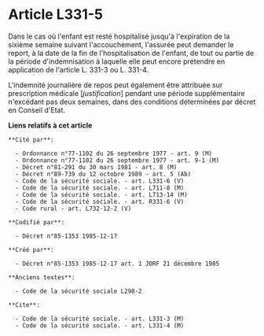 # Article L331-5

Dans le cas où l'enfant est resté hospitalisé jusqu'à l'expiration de la sixième semaine suivant l'accouchement, l'assurée
peut demander le report, à la date de la fin de l'hospitalisation de l'enfant, de tout ou partie de la période
d'indemnisation à laquelle elle peut encore prétendre en application de l'article L. 331-3 ou L. 331-4.

L'indemnité journalière de repos peut également être attribuée sur prescription médicale [*justification*] pendant une
période supplémentaire n'excédant pas deux semaines, dans des conditions déterminées par décret en Conseil d'Etat.

**Liens relatifs à cet article**

	**Cité par**:

	  - Ordonnance n°77-1102 du 26 septembre 1977 - art. 9 (M)
	  - Ordonnance n°77-1102 du 26 septembre 1977 - art. 9-1 (M)
	  - Décret n°81-291 du 30 mars 1981 - art. 8 (M)
	  - Décret n°89-739 du 12 octobre 1989 - art. 5 (Ab)
	  - Code de la sécurité sociale. - art. L331-6 (V)
	  - Code de la sécurité sociale. - art. L711-8 (M)
	  - Code de la sécurité sociale. - art. L713-14 (M)
	  - Code de la sécurité sociale. - art. R331-6 (V)
	  - Code rural - art. L732-12-2 (V)

	**Codifié par**:

	  - Décret n°85-1353 1985-12-17

	**Créé par**:

	  - Décret n°85-1353 1985-12-17 art. 1 JORF 21 décembre 1985

	**Anciens textes**:

	  - Code de la sécurité sociale L298-2

	**Cite**:

	  - Code de la sécurité sociale. - art. L331-3 (M)
	  - Code de la sécurité sociale. - art. L331-4 (M)
